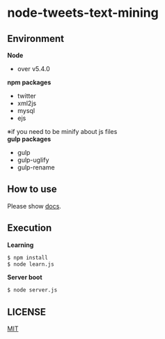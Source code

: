 # node-tweets-text-mining

## Environment
__Node__
- over v5.4.0

__npm packages__
- twitter
- xml2js
- mysql
- ejs

※if you need to be minify about js files  
__gulp packages__
- gulp
- gulp-uglify
- gulp-rename


## How to use
Please show [docs](https://github.com/k-kuwahara/node-tweets-text-mining/blob/master/docs/).

## Execution
__Learning__
```cmd
$ npm install
$ node learn.js
```

__Server boot__
```cmd
$ node server.js
```

## LICENSE
[MIT](https://github.com/k-kuwahara/node-tweets-text-mining/blob/master/LICENSE)
